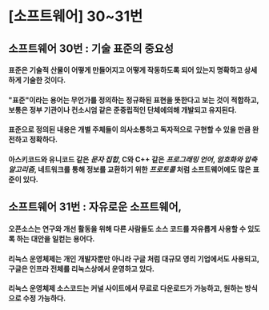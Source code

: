 # [소프트웨어] 30~31번 

## 소프트웨어 30번 : 기술 표준의 중요성
#### **표준**은 기술적 산물이 어떻게 만들어지고 어떻게 작동하도록 되어 있는지 명확하고 상세하게 기술한 것이다.
  
#### "표준"이라는 용어는 무언가를 정의하는 정규화된 표현을 뜻한다고 보는 것이 적합하고, 보통은 정부 기관이나 컨소시엄 같은 준중립적인 단체에의해 개발되고 유지된다. 
  
#### 표준으로 정의된 내용은 개별 주체들이 의사소통하고 독자적으로 구현할 수 있을 만큼 완전하고 정확하다.
  
#### 아스키코드와 유니코드 같은 *문자 집합*, C와 C++ 같은 *프로그래밍 언어*, *암호화와 압축 알고리즘*, 네트워크를 통해 정보를 교환하기 위한 *프로토콜* 처럼 소프트웨어에도 많은 표준이 있다. 
  
  
  
## 소프트웨어 31번 : 자유로운 소프트웨어, 
#### 오픈소스는 연구와 개선 활동을 위해 다른 사람들도 소스 코드를 자유롭게 사용할 수 있도록 하는 대안을 일컫는 용어다. 

#### 리눅스 운영체제는 개인 개발자뿐만 아니라 구글 처럼 대규모 영리 기업에서도 사용되고, 구글은 인프라 전체를 리눅스상에서 운영하고 있다. 

#### 리눅스 운영체제 소스코드는 커널 사이트에서 무료로 다운로드가 가능하고, 원하는 방식으로 수정 가능하다.
